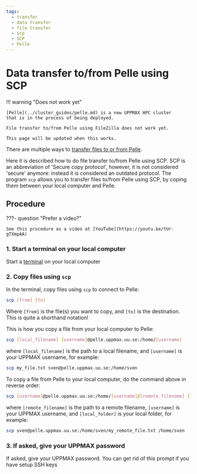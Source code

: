 ```yaml
---
tags:
  - transfer
  - data transfer
  - file transfer
  - scp
  - SCP
  - Pelle
---
```


# Data transfer to/from Pelle using SCP

!!! warning "Does not work yet"

    [Pelle](../cluster_guides/pelle.md) is a new UPPMAX HPC cluster
    that is in the process of being deployed.

    File transfer to/from Pelle using FileZilla does not work yet.

    This page will be updated when this works.

There are multiple ways to [transfer files to or from Pelle](../cluster_guides/transfer_pelle.md).

Here it is described how to do file transfer to/from Pelle using SCP.
SCP is an abbreviation of 'Secure copy protocol',
however, it is not considered 'secure' anymore:
instead it is considered an outdated protocol.
The program `scp` allows you to transfer files to/from Pelle using SCP,
by coping them between your local computer and Pelle.

## Procedure

???- question "Prefer a video?"

    See this procedure as a video at [YouTube](https://youtu.be/tUr-gTXmpAA)

### 1. Start a terminal on your local computer

Start a [terminal](../software/terminal.md) on your local computer

### 2. Copy files using `scp`

In the terminal, copy files using `scp` to connect to Pelle:

```bash
scp [from] [to]
```

Where `[from]` is the file(s) you want to copy, and `[to]` is the destination.
This is quite a shorthand notation!

This is how you copy a file from your local computer to Pelle:

```bash
scp [local_filename] [username]@pelle.uppmax.uu.se:/home/[username]
```

where `[local_filename]` is the path to a local filename,
and `[username]` is your UPPMAX username, for example:

```bash
scp my_file.txt sven@pelle.uppmax.uu.se:/home/sven
```

To copy a file from Pelle to your local computer, do the command above in reverse order:

```bash
scp [username]@pelle.uppmax.uu.se:/home/[username]/[remote_filename] [local_folder]
```

where `[remote_filename]` is the path to a remote filename,
`[username]` is your UPPMAX username,
and `[local_folder]` is your local folder, for example:

```bash
scp sven@pelle.uppmax.uu.se:/home/sven/my_remote_file.txt /home/sven
```

### 3. If asked, give your UPPMAX password

If asked, give your UPPMAX password.
You can get rid of this prompt if you have setup SSH keys
